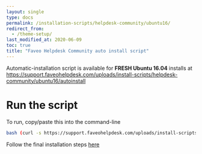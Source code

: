```yaml
---
layout: single
type: docs
permalink: /installation-scripts/helpdesk-community/ubuntu16/
redirect_from:
  - /theme-setup/
last_modified_at: 2020-06-09
toc: true
title: "Faveo Helpdesk Community auto install script"
---
```


Automatic-installation script is available for <b>FRESH Ubuntu 16.04</b> installs at
https://support.faveohelpdesk.com/uploads/install-scripts/helpdesk-community/ubuntu16/autoinstall

# Run the script

To run, copy/paste this into the command-line

```sh 
bash (curl -s https://support.faveohelpdesk.com/uploads/install-scripts/helpdesk-community/ubuntu16/autoinstall)
```

Follow the final installation steps [here](/docs/installation/installer/gui)
